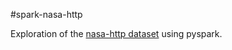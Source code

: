 #spark-nasa-http

Exploration of the [nasa-http dataset](http://ita.ee.lbl.gov/html/contrib/NASA-HTTP.html) using pyspark.
